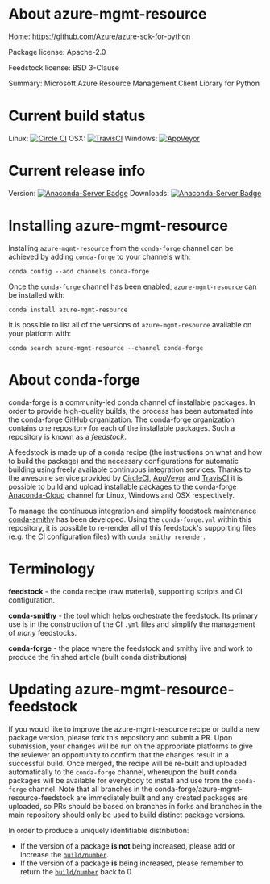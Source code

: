 About azure-mgmt-resource
=========================

Home: https://github.com/Azure/azure-sdk-for-python

Package license: Apache-2.0

Feedstock license: BSD 3-Clause

Summary: Microsoft Azure Resource Management Client Library for Python



Current build status
====================

Linux: [![Circle CI](https://circleci.com/gh/conda-forge/azure-mgmt-resource-feedstock.svg?style=shield)](https://circleci.com/gh/conda-forge/azure-mgmt-resource-feedstock)
OSX: [![TravisCI](https://travis-ci.org/conda-forge/azure-mgmt-resource-feedstock.svg?branch=master)](https://travis-ci.org/conda-forge/azure-mgmt-resource-feedstock)
Windows: [![AppVeyor](https://ci.appveyor.com/api/projects/status/github/conda-forge/azure-mgmt-resource-feedstock?svg=True)](https://ci.appveyor.com/project/conda-forge/azure-mgmt-resource-feedstock/branch/master)

Current release info
====================
Version: [![Anaconda-Server Badge](https://anaconda.org/conda-forge/azure-mgmt-resource/badges/version.svg)](https://anaconda.org/conda-forge/azure-mgmt-resource)
Downloads: [![Anaconda-Server Badge](https://anaconda.org/conda-forge/azure-mgmt-resource/badges/downloads.svg)](https://anaconda.org/conda-forge/azure-mgmt-resource)

Installing azure-mgmt-resource
==============================

Installing `azure-mgmt-resource` from the `conda-forge` channel can be achieved by adding `conda-forge` to your channels with:

```
conda config --add channels conda-forge
```

Once the `conda-forge` channel has been enabled, `azure-mgmt-resource` can be installed with:

```
conda install azure-mgmt-resource
```

It is possible to list all of the versions of `azure-mgmt-resource` available on your platform with:

```
conda search azure-mgmt-resource --channel conda-forge
```


About conda-forge
=================

conda-forge is a community-led conda channel of installable packages.
In order to provide high-quality builds, the process has been automated into the
conda-forge GitHub organization. The conda-forge organization contains one repository
for each of the installable packages. Such a repository is known as a *feedstock*.

A feedstock is made up of a conda recipe (the instructions on what and how to build
the package) and the necessary configurations for automatic building using freely
available continuous integration services. Thanks to the awesome service provided by
[CircleCI](https://circleci.com/), [AppVeyor](http://www.appveyor.com/)
and [TravisCI](https://travis-ci.org/) it is possible to build and upload installable
packages to the [conda-forge](https://anaconda.org/conda-forge)
[Anaconda-Cloud](http://docs.anaconda.org/) channel for Linux, Windows and OSX respectively.

To manage the continuous integration and simplify feedstock maintenance
[conda-smithy](http://github.com/conda-forge/conda-smithy) has been developed.
Using the ``conda-forge.yml`` within this repository, it is possible to re-render all of
this feedstock's supporting files (e.g. the CI configuration files) with ``conda smithy rerender``.


Terminology
===========

**feedstock** - the conda recipe (raw material), supporting scripts and CI configuration.

**conda-smithy** - the tool which helps orchestrate the feedstock.
                   Its primary use is in the construction of the CI ``.yml`` files
                   and simplify the management of *many* feedstocks.

**conda-forge** - the place where the feedstock and smithy live and work to
                  produce the finished article (built conda distributions)


Updating azure-mgmt-resource-feedstock
======================================

If you would like to improve the azure-mgmt-resource recipe or build a new
package version, please fork this repository and submit a PR. Upon submission,
your changes will be run on the appropriate platforms to give the reviewer an
opportunity to confirm that the changes result in a successful build. Once
merged, the recipe will be re-built and uploaded automatically to the
`conda-forge` channel, whereupon the built conda packages will be available for
everybody to install and use from the `conda-forge` channel.
Note that all branches in the conda-forge/azure-mgmt-resource-feedstock are
immediately built and any created packages are uploaded, so PRs should be based
on branches in forks and branches in the main repository should only be used to
build distinct package versions.

In order to produce a uniquely identifiable distribution:
 * If the version of a package **is not** being increased, please add or increase
   the [``build/number``](http://conda.pydata.org/docs/building/meta-yaml.html#build-number-and-string).
 * If the version of a package **is** being increased, please remember to return
   the [``build/number``](http://conda.pydata.org/docs/building/meta-yaml.html#build-number-and-string)
   back to 0.
